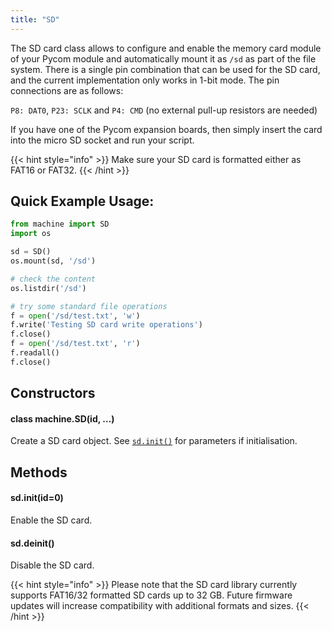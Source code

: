 ```yaml
---
title: "SD"
---
```


The SD card class allows to configure and enable the memory card module of your Pycom module and automatically mount it as `/sd` as part of the file system. There is a single pin combination that can be used for the SD card, and the current implementation only works in 1-bit mode. The pin connections are as follows:

`P8: DAT0`, `P23: SCLK` and `P4: CMD` (no external pull-up resistors are needed)

If you have one of the Pycom expansion boards, then simply insert the card into the micro SD socket and run your script.

{{< hint style="info" >}}
Make sure your SD card is formatted either as FAT16 or FAT32.
{{< /hint >}}

## Quick Example Usage:

```python
from machine import SD
import os

sd = SD()
os.mount(sd, '/sd')

# check the content
os.listdir('/sd')

# try some standard file operations
f = open('/sd/test.txt', 'w')
f.write('Testing SD card write operations')
f.close()
f = open('/sd/test.txt', 'r')
f.readall()
f.close()
```

## Constructors

#### class machine.SD(id, ...)

Create a SD card object. See [`sd.init()`](sd.md#sd-init-id-0) for parameters if initialisation.

## Methods

#### sd.init(id=0)

Enable the SD card.

#### sd.deinit()

Disable the SD card.

{{< hint style="info" >}}
Please note that the SD card library currently supports FAT16/32 formatted SD cards up to 32 GB. Future firmware updates will increase compatibility with additional formats and sizes.
{{< /hint >}}

